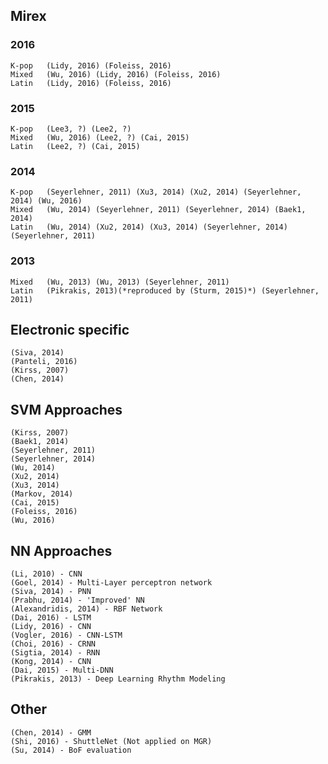 ## Mirex
### 2016
	K-pop	(Lidy, 2016) (Foleiss, 2016)  
	Mixed	(Wu, 2016) (Lidy, 2016) (Foleiss, 2016)  
	Latin	(Lidy, 2016) (Foleiss, 2016)  
### 2015
	K-pop	(Lee3, ?) (Lee2, ?)  
	Mixed	(Wu, 2016) (Lee2, ?) (Cai, 2015)  
	Latin	(Lee2, ?) (Cai, 2015)  
### 2014
	K-pop	(Seyerlehner, 2011) (Xu3, 2014) (Xu2, 2014) (Seyerlehner, 2014) (Wu, 2016)  
	Mixed	(Wu, 2014) (Seyerlehner, 2011) (Seyerlehner, 2014) (Baek1, 2014)  
	Latin	(Wu, 2014) (Xu2, 2014) (Xu3, 2014) (Seyerlehner, 2014) (Seyerlehner, 2011)
### 2013
	Mixed	(Wu, 2013) (Wu, 2013) (Seyerlehner, 2011)
	Latin	(Pikrakis, 2013)(*reproduced by (Sturm, 2015)*) (Seyerlehner, 2011)

## Electronic specific
	(Siva, 2014)
	(Panteli, 2016)
	(Kirss, 2007)
	(Chen, 2014)

## SVM Approaches
	(Kirss, 2007)
	(Baek1, 2014)
	(Seyerlehner, 2011)
	(Seyerlehner, 2014)
	(Wu, 2014)
	(Xu2, 2014)
	(Xu3, 2014)
	(Markov, 2014)
	(Cai, 2015)
	(Foleiss, 2016)
	(Wu, 2016)

## NN Approaches
	(Li, 2010) - CNN
	(Goel, 2014) - Multi-Layer perceptron network
	(Siva, 2014) - PNN
	(Prabhu, 2014) - 'Improved' NN
	(Alexandridis, 2014) - RBF Network
	(Dai, 2016) - LSTM
	(Lidy, 2016) - CNN
	(Vogler, 2016) - CNN-LSTM
	(Choi, 2016) - CRNN
	(Sigtia, 2014) - RNN
	(Kong, 2014) - CNN
	(Dai, 2015) - Multi-DNN
	(Pikrakis, 2013) - Deep Learning Rhythm Modeling

## Other
	(Chen, 2014) - GMM
	(Shi, 2016) - ShuttleNet (Not applied on MGR)
	(Su, 2014) - BoF evaluation